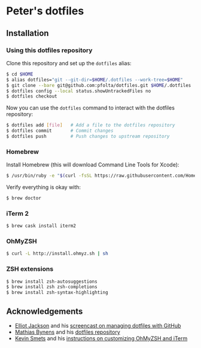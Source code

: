 # Peter's dotfiles

## Installation

### Using this dotfiles repository

Clone this repository and set up the `dotfiles` alias:

```bash
$ cd $HOME
$ alias dotfiles="git --git-dir=$HOME/.dotfiles --work-tree=$HOME"
$ git clone --bare git@github.com:pfolta/dotfiles.git $HOME/.dotfiles
$ dotfiles config --local status.showUntrackedFiles no
$ dotfiles checkout
```

Now you can use the `dotfiles` command to interact with the dotfiles repository:

```bash
$ dotfiles add [file]   # Add a file to the dotfiles repository
$ dotfiles commit       # Commit changes
$ dotfiles push         # Push changes to upstream repository
```

### Homebrew

Install Homebrew (this will download Command Line Tools for Xcode):

```bash
$ /usr/bin/ruby -e "$(curl -fsSL https://raw.githubusercontent.com/Homebrew/install/master/install)"
```

Verify everything is okay with:

```bash
$ brew doctor
```

### iTerm 2

```bash
$ brew cask install iterm2
```

### OhMyZSH

```bash
$ curl -L http://install.ohmyz.sh | sh
```

### ZSH extensions

```bash
$ brew install zsh-autosuggestions
$ brew install zsh zsh-completions
$ brew install zsh-syntax-highlighting
```

## Acknowledgements

* [Elliot Jackson](https://www.youtube.com/channel/UCX7q8yu2aY7AnwfoOeCEcgw) and his [screencast on managing dotfiles with GitHub](https://www.youtube.com/watch?v=awtfkl50bUQ)
* [Mathias Bynens](https://mathiasbynens.be/) and his [dotfiles repository](https://github.com/mathiasbynens/dotfiles)
* [Kevin Smets](https://github.com/kevin-smets) and his [instructions on customizing OhMyZSH and iTerm](https://gist.github.com/kevin-smets/8568070)
